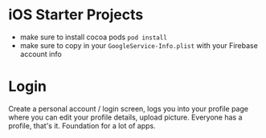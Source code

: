 # iOS Starter Projects

* make sure to install cocoa pods `pod install`
* make sure to copy in your `GoogleService-Info.plist` with your Firebase account info

# Login

Create a personal account / login screen, logs you into your profile page where you can edit your profile details, upload picture. Everyone has a profile, that's it. Foundation for a lot of apps.